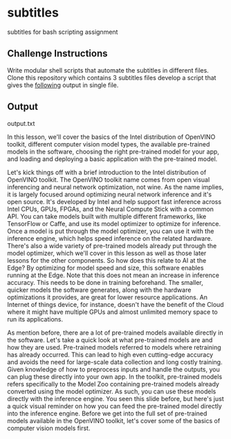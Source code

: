 # subtitles
subtitles for bash scripting assignment

## Challenge Instructions
Write modular shell scripts that automate the subtitles in different files. Clone this repository which contains 3 subtitles files develop a script that gives the [following](#Output) output in single file.

## Output
output.txt

In this lesson, we'll cover the basics of the Intel distribution of OpenVINO toolkit, different computer vision model types, the available pre-trained models in the software, choosing the right pre-trained model for your app, and loading and deploying a basic application with the pre-trained model.

Let's kick things off with a brief introduction to the Intel distribution of OpenVINO toolkit. The OpenVINO toolkit name comes from
open visual inferencing and neural network optimization, not wine. As the name implies, it is largely focused around optimizing neural network inference and it's open source. It's developed by Intel and help support fast inference across Intel CPUs, GPUs, FPGAs, and the Neural Compute Stick with a common API. You can take models built with multiple different frameworks, like TensorFlow or Caffe, and use its model optimizer to optimize for inference. Once a model is put through the model optimizer, you can use it with the inference engine, which helps speed inference on the related hardware. There's also a wide variety of pre-trained models already put through the model optimizer, which we'll cover in this lesson as well as those later lessons for the other components. So how does this relate to AI at the Edge? By optimizing for model speed and size, this software enables running at the Edge. Note that this does not mean an increase in inference accuracy. This needs to be done in training beforehand. The smaller, quicker models the software generates, along with the hardware optimizations it provides, are great for lower resource applications. An Internet of things device, for instance, doesn't have the benefit of the Cloud where it might have multiple GPUs and almost unlimited memory space to run its applications.

As mention before, there are a lot of pre-trained models available directly in the software. Let's take a quick look at what pre-trained models are and how they are used. Pre-trained models referred to models where retraining has already occurred. This can lead to high even cutting-edge accuracy and avoids the need for large-scale data collection and long costly training. Given knowledge of how to preprocess inputs and handle the outputs, you can plug these directly into your own app. In the toolkit, pre-trained models refers specifically to the Model Zoo containing pre-trained models already converted using the model optimizer. As such, you can use these models directly with the inference engine. You seen this slide before, but here's just a quick visual reminder on how you can feed the pre-trained model directly into the inference engine. Before we get into the full set of pre-trained models available in the OpenVINO toolkit, let's cover some of the basics of computer vision models first.
